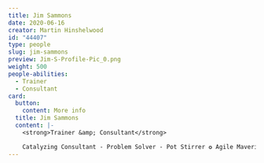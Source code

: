 ```yaml
---
title: Jim Sammons
date: 2020-06-16
creator: Martin Hinshelwood
id: "44407"
type: people
slug: jim-sammons
preview: Jim-S-Profile-Pic_0.png
weight: 500
people-abilities:
  - Trainer
  - Consultant
card:
  button:
    content: More info
  title: Jim Sammons
  content: |-
    <strong>Trainer &amp; Consultant</strong>

    Catalyzing Consultant - Problem Solver - Pot Stirrer ✪ Agile Maverick, Trainer, &amp; Coach with 25+ yrs in Tech ✪ Scrum (PST) &amp; Kanban (PKT) Expert ✪ Mastering Agility Podcast Co-host ✪ Enterprise Agile Coach
---
```

